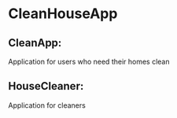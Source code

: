 # CleanHouseApp

## CleanApp:
Application for users who need their homes clean 

## HouseCleaner:
Application for cleaners
